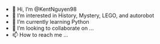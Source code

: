 - 👋 Hi, I’m @KentNguyen98
- 👀 I’m interested in History, Mystery, LEGO, and autorobot
- 🌱 I’m currently learning Python
- 💞️ I’m looking to collaborate on ...
- 📫 How to reach me ...

<!---
KentNguyen98/KentNguyen98 is a ✨ special ✨ repository because its `README.md` (this file) appears on your GitHub profile.
You can click the Preview link to take a look at your changes.
--->
